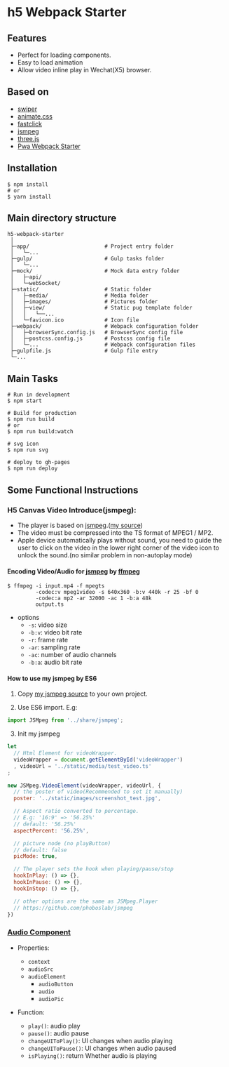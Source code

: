 # h5 Webpack Starter
## Features
* Perfect for loading components.
* Easy to load animation
* Allow video inline play in Wechat(X5) browser.

## Based on 
* [swiper](https://github.com/nolimits4web/Swiper)
* [animate.css](https://github.com/daneden/animate.css)
* [fastclick](https://github.com/ftlabs/fastclick)
* [jsmpeg](https://github.com/phoboslab/jsmpeg)
* [three.js](https://github.com/mrdoob/three.js)
* [Pwa Webpack Starter](https://github.com/cycjimmy/pwa-webpack-starter)

## Installation
```shell
$ npm install
# or
$ yarn install
```

## Main directory structure
```text
h5-webpack-starter
 │
 ├─app/                        # Project entry folder
 │   └─...
 ├─gulp/                       # Gulp tasks folder
 │   └─...
 ├─mock/                       # Mock data entry folder
 │   ├─api/
 │   └─webSocket/
 ├─static/                     # Static folder
 │   ├─media/                  # Media folder
 │   ├─images/                 # Pictures folder
 │   ├─view/                   # Static pug template folder
 │   │   └──...
 │   └─favicon.ico             # Icon file
 ├─webpack/                    # Webpack configuration folder
 │   ├─browserSync.config.js   # BrowserSync config file
 │   ├─postcss.config.js       # Postcss config file
 │   └─...                     # Webpack configuration files
 ├─gulpfile.js                 # Gulp file entry
 └─...
```

## Main Tasks
```shell
# Run in development
$ npm start

# Build for production
$ npm run build
# or
$ npm run build:watch

# svg icon
$ npm run svg

# deploy to gh-pages
$ npm run deploy
```
## Some Functional Instructions
### H5 Canvas Video Introduce(jsmpeg):
* The player is based on [jsmpeg](https://github.com/phoboslab/jsmpeg).([my source](https://github.com/cycjimmy/h5-webpack-starter/tree/master/app/share/jsmpeg))
* The video must be compressed into the TS format of MPEG1 / MP2.
* Apple device automatically plays without sound, you need to guide the user to click on the video in the lower right corner of the video icon to unlock the sound.(no similar problem in non-autoplay mode)

#### Encoding Video/Audio for [jsmpeg](https://github.com/phoboslab/jsmpeg) by [ffmpeg](https://ffmpeg.org/)
```shell
$ ffmpeg -i input.mp4 -f mpegts
         -codec:v mpeg1video -s 640x360 -b:v 440k -r 25 -bf 0
         -codec:a mp2 -ar 32000 -ac 1 -b:a 48k
         output.ts
```

* options
  * `-s`: video size
  * `-b:v`: video bit rate
  * `-r`: frame rate
  * `-ar`: sampling rate
  * `-ac`: number of audio channels
  * `-b:a`: audio bit rate

#### How to use my jsmpeg by ES6
1. Copy [my jsmpeg source](https://github.com/cycjimmy/h5-webpack-starter/tree/master/app/share/jsmpeg) to your own project.

2. Use ES6 import. E.g:
  ```javascript
  import JSMpeg from '../share/jsmpeg';
  ```

3. Init my jsmpeg
  ```javascript
  let
    // Html Element for videoWrapper.
    videoWrapper = document.getElementById('videoWrapper')
    , videoUrl = '../static/media/test_video.ts'
  ;

  new JSMpeg.VideoElement(videoWrapper, videoUrl, {
    // the poster of video(Recommended to set it manually)
    poster: '../static/images/screenshot_test.jpg',

    // Aspect ratio converted to percentage.
    // E.g: '16:9' => '56.25%'
    // default: '56.25%'
    aspectPercent: '56.25%',

    // picture node (no playButton)
    // default: false
    picMode: true,

    // The player sets the hook when playing/pause/stop
    hookInPlay: () => {},
    hookInPause: () => {},
    hookInStop: () => {},

    // other options are the same as JSMpeg.Player
    // https://github.com/phoboslab/jsmpeg
  })
  ```

### [Audio Component](./app/share/audioComponent)
* Properties:
  * `context`
  * `audioSrc`
  * `audioElement`
    * `audioButton`
    * `audio`
    * `audioPic`

* Function:
  * `play()`: audio play
  * `pause()`: audio pause
  * `changeUIToPlay()`: UI changes when audio playing
  * `changeUIToPause()`: UI changes when audio paused
  * `isPlaying()`: return Whether audio is playing